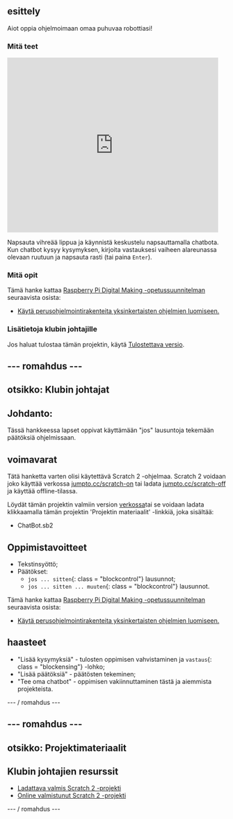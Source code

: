 ## esittely

Aiot oppia ohjelmoimaan omaa puhuvaa robottiasi!

### Mitä teet

<div class="scratch-preview">
  <iframe allowtransparency="true" width="485" height="402" src="https://scratch.mit.edu/projects/embed/26762091/?autostart=false" frameborder="0"></iframe>
</div>

Napsauta vihreää lippua ja käynnistä keskustelu napsauttamalla chatbota. Kun chatbot kysyy kysymyksen, kirjoita vastauksesi vaiheen alareunassa olevaan ruutuun ja napsauta rasti (tai paina `Enter`).

### Mitä opit

Tämä hanke kattaa [Raspberry Pi Digital Making -opetussuunnitelman](http://rpf.io/curriculum) seuraavista osista:

+ [Käytä perusohjelmointirakenteita yksinkertaisten ohjelmien luomiseen.](https://www.raspberrypi.org/curriculum/programming/creator)

### Lisätietoja klubin johtajille

Jos haluat tulostaa tämän projektin, käytä [Tulostettava versio](https://projects.raspberrypi.org/en/projects/chatbot/print).

## \--- romahdus \---

## otsikko: Klubin johtajat

## Johdanto:

Tässä hankkeessa lapset oppivat käyttämään "jos" lausuntoja tekemään päätöksiä ohjelmissaan.

## voimavarat

Tätä hanketta varten olisi käytettävä Scratch 2 -ohjelmaa. Scratch 2 voidaan joko käyttää verkossa [jumpto.cc/scratch-on](http://jumpto.cc/scratch-on) tai ladata [jumpto.cc/scratch-off](http://jumpto.cc/scratch-off) ja käyttää offline-tilassa.

Löydät tämän projektin valmiin version [verkossa](http://scratch.mit.edu/projects/26762091/#editor)tai se voidaan ladata klikkaamalla tämän projektin 'Projektin materiaalit' -linkkiä, joka sisältää:

+ ChatBot.sb2

## Oppimistavoitteet

+ Tekstinsyöttö;
+ Päätökset: 
    + `jos ... sitten`{: class = "blockcontrol"} lausunnot;
    + `jos ... sitten ... muuten`{: class = "blockcontrol"} lausunnot.

Tämä hanke kattaa [Raspberry Pi Digital Making -opetussuunnitelman](http://rpf.io/curriculum) seuraavista osista:

+ [Käytä perusohjelmointirakenteita yksinkertaisten ohjelmien luomiseen.](https://www.raspberrypi.org/curriculum/programming/creator)

## haasteet

+ "Lisää kysymyksiä" - tulosten oppimisen vahvistaminen ja `vastaus`{: class = "blockensing"} -lohko;
+ "Lisää päätöksiä" - päätösten tekeminen;
+ "Tee oma chatbot" - oppimisen vakiinnuttaminen tästä ja aiemmista projekteista.

\--- / romahdus \---

## \--- romahdus \---

## otsikko: Projektimateriaalit

## Klubin johtajien resurssit

+ [Ladattava valmis Scratch 2 -projekti](resources/ChatBot.sb2)
+ [Online valmistunut Scratch 2 -projekti](http://scratch.mit.edu/projects/26762091/#editor)

\--- / romahdus \---